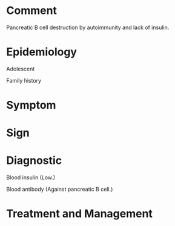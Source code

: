 # Comment

Pancreatic B cell destruction by autoimmunity and lack of insulin.

# Epidemiology

Adolescent

Family history

# Symptom

# Sign

# Diagnostic

Blood insulin
(Low.)

Blood antibody
(Against pancreatic B cell.)

# Treatment and Management
